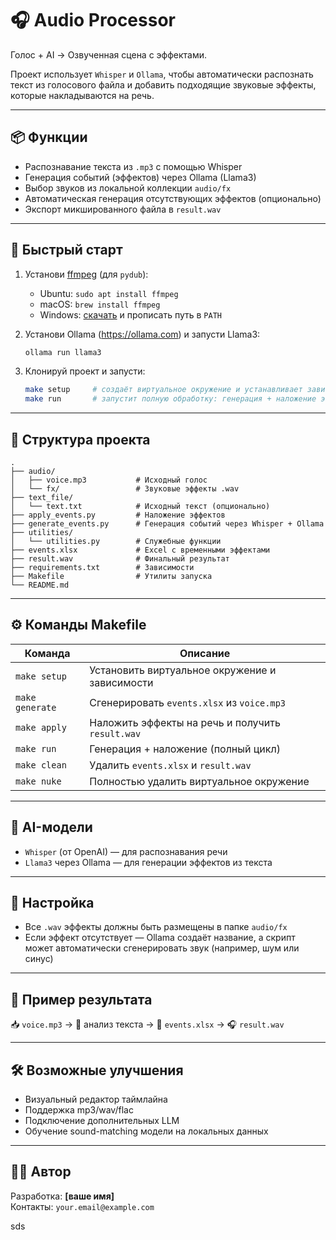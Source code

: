 # 🎧 Audio Processor

Голос + AI → Озвученная сцена с эффектами.

Проект использует `Whisper` и `Ollama`, чтобы автоматически распознать текст из голосового файла и добавить подходящие звуковые эффекты, которые накладываются на речь.

---

## 📦 Функции

- Распознавание текста из `.mp3` с помощью Whisper
- Генерация событий (эффектов) через Ollama (Llama3)
- Выбор звуков из локальной коллекции `audio/fx`
- Автоматическая генерация отсутствующих эффектов (опционально)
- Экспорт микшированного файла в `result.wav`

---

## 🚀 Быстрый старт

1. Установи [ffmpeg](https://ffmpeg.org/download.html) (для `pydub`):
   - Ubuntu: `sudo apt install ffmpeg`
   - macOS: `brew install ffmpeg`
   - Windows: [скачать](https://ffmpeg.org/download.html) и прописать путь в `PATH`

2. Установи Ollama (https://ollama.com) и запусти Llama3:
   ```bash
   ollama run llama3
   ```

3. Клонируй проект и запусти:
   ```bash
   make setup     # создаёт виртуальное окружение и устанавливает зависимости
   make run       # запустит полную обработку: генерация + наложение эффектов
   ```

---

## 📁 Структура проекта

```
.
├── audio/
│   ├── voice.mp3           # Исходный голос
│   └── fx/                 # Звуковые эффекты .wav
├── text_file/
│   └── text.txt            # Исходный текст (опционально)
├── apply_events.py         # Наложение эффектов
├── generate_events.py      # Генерация событий через Whisper + Ollama
├── utilities/
│   └── utilities.py        # Служебные функции
├── events.xlsx             # Excel с временными эффектами
├── result.wav              # Финальный результат
├── requirements.txt        # Зависимости
├── Makefile                # Утилиты запуска
└── README.md
```

---

## ⚙️ Команды Makefile

| Команда        | Описание                          |
|----------------|-----------------------------------|
| `make setup`   | Установить виртуальное окружение и зависимости |
| `make generate`| Сгенерировать `events.xlsx` из `voice.mp3`     |
| `make apply`   | Наложить эффекты на речь и получить `result.wav` |
| `make run`     | Генерация + наложение (полный цикл) |
| `make clean`   | Удалить `events.xlsx` и `result.wav` |
| `make nuke`    | Полностью удалить виртуальное окружение |

---

## 🤖 AI-модели

- `Whisper` (от OpenAI) — для распознавания речи
- `Llama3` через Ollama — для генерации эффектов из текста

---

## 🔧 Настройка

- Все `.wav` эффекты должны быть размещены в папке `audio/fx`
- Если эффект отсутствует — Ollama создаёт название, а скрипт может автоматически сгенерировать звук (например, шум или синус)

---

## 📝 Пример результата

📥 `voice.mp3` → 🧠 анализ текста → 🎵 `events.xlsx` → 🎧 `result.wav`

---

## 🛠 Возможные улучшения

- Визуальный редактор таймлайна
- Поддержка mp3/wav/flac
- Подключение дополнительных LLM
- Обучение sound-matching модели на локальных данных

---

## 🧑‍💻 Автор

Разработка: **[ваше имя]**  
Контакты: `your.email@example.com`


sds
